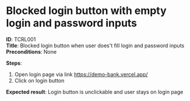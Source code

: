 # Blocked login button with empty login and password inputs

**ID**: TCRL001  
**Title**: Blocked login button when user does't fill login and password inputs  
**Preconditions**: None

**Steps**:

1. Open login page via link https://demo-bank.vercel.app/
2. Click on login button

**Expected result**: Login button is unclickable and user stays on login page
